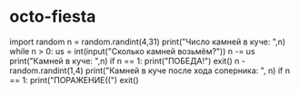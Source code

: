 # octo-fiesta
import random
n = random.randint(4,31)
print("Число камней в куче: ",n)
while n > 0:
    us = int(input("Сколько камней возьмём?"))
    n -= us
    print("Камней в куче: ",n)
    if n == 1:
        print("ПОБЕДА!")
        exit()
    n - random.randint(1,4)
    print("Камней в куче после хода соперника: ", n)
    if n == 1:
        print("ПОРАЖЕНИЕ((")
        exit()
